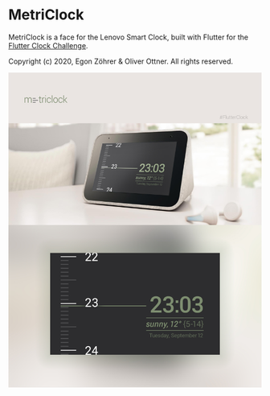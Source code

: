 # MetriClock

MetriClock is a face for the Lenovo Smart Clock, built with Flutter for the [Flutter Clock Challenge](https://flutter.dev/clock).

Copyright (c) 2020, Egon Zöhrer & Oliver Ottner.
All rights reserved.

![Demo screenshot](/DemoScreenshot.jpg)
